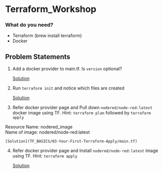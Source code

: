 # Terraform_Workshop

### What do you need?
- Terraform (brew install terraform)
- Docker 


## Problem Statements
1. Add a docker provider to main.tf. Is `version` optional?

    [Solution](TF_BASICS/01-The-Docker-Provider/main.tf)

2. Run `terraform init` and notice which files are created

    [Solution](TF_BASICS/02-Terraform-Init-Deeper-Dive/main.tf)

3. Refer docker provider page and Pull down `nodered/node-red:latest` docker image using TF. Hint: `terraform plan` followed by `terraform apply`

<p>
    Resource Name: nodered_image <br />
    Name of image: nodered/node-red:latest
</p>

    [Solution](TF_BASICS/03-Your-First-Terraform-Apply/main.tf)

4. Refer docker provider page and Install `nodered/node-red:latest` image using TF. Hint: `terraform apply`

    [Solution](TF_BASICS/03-Your-First-Terraform-Apply/main.tf)
